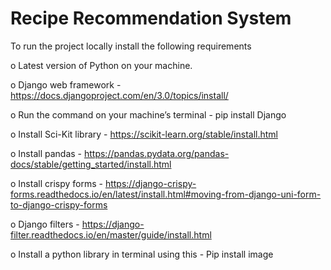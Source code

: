 # Recipe Recommendation System
 
To run the project locally install the following requirements

o	Latest version of Python on your machine.

o	Django web framework - https://docs.djangoproject.com/en/3.0/topics/install/

o	Run the command on your machine’s terminal - pip install Django

o	Install Sci-Kit library - https://scikit-learn.org/stable/install.html

o	Install pandas - https://pandas.pydata.org/pandas-docs/stable/getting_started/install.html

o	Install crispy forms - https://django-crispy-forms.readthedocs.io/en/latest/install.html#moving-from-django-uni-form-to-django-crispy-forms

o	Django filters - https://django-filter.readthedocs.io/en/master/guide/install.html

o	Install a python library in terminal using this - Pip install image

